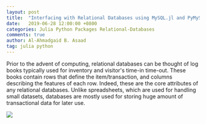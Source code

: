 ```yaml
---
layout: post
title:  "Interfacing with Relational Databases using MySQL.jl and PyMySQL"
date:   2019-06-28 12:00:00 +0800
categories: Julia Python Packages Relational-Databases
comments: true
author: Al-Ahmadgaid B. Asaad
tag: julia python
---
```

Prior to the advent of computing, relational databases can be thought of log books typically used for inventory and visitor's time-in time-out. These books contain rows that define the item/transaction, and columns describing the features of each row. Indeed, these are the core attributes of any relational databases. Unlike spreadsheets, which are used for handling small datasets, databases are mostly used for storing huge amount of transactional data for later use.
<!-- <img src=""> -->
<img src="http://drive.google.com/uc?export=view&id=1cedn62AXe6LS-jxCjXBxCYmL1iDFRlYQ">
<!-- https://drive.google.com/file/d/1cedn62AXe6LS-jxCjXBxCYmL1iDFRlYQ/view?usp=sharing -->